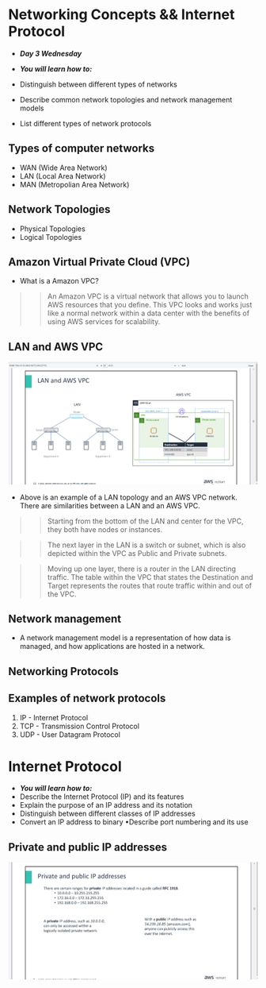 # Networking Concepts && Internet Protocol
- ***Day 3 Wednesday***

- ***You will learn how to:***
- Distinguish between different types of networks
- Describe common network topologies and network management models
- List different types of network protocols

## Types of computer networks
- WAN (Wide Area Network)
- LAN (Local Area Network)
- MAN (Metropolian Area Network)

## Network Topologies
- Physical Topologies
- Logical Topologies

## Amazon Virtual Private Cloud (VPC)
- What is a Amazon VPC?

>> An Amazon VPC is a virtual network that allows you to launch AWS resources that you define. This VPC looks and works just like a normal network within a data center with the benefits of using AWS services for scalability.

## LAN and AWS VPC
![alt text](<Images/LAN vs AWS VPC.png>)

- Above is an example of a LAN topology and an AWS VPC network. There are similarities between a LAN and an AWS VPC.

>> Starting from the bottom of the LAN and center for the VPC, they both have nodes or instances.

>> The next layer in the LAN is a switch or subnet, which is also depicted within the VPC as Public and Private subnets.

>> Moving up one layer, there is a router in the LAN directing traffic. The table within the VPC that states the Destination and Target represents the routes that route traffic within and out of the VPC.

## Network management
- A network management model is a representation of how data is managed, and how applications are hosted in a network.

## Networking Protocols
## Examples of network protocols
1. IP - Internet Protocol
2. TCP - Transmission Control Protocol
3. UDP - User Datagram Protocol


# Internet Protocol
- ***You will learn how to:***
- Describe the Internet Protocol (IP) and its features
- Explain the purpose of an IP address and its notation 
- Distinguish between different classes of IP addresses
- Convert an IP address to binary •Describe port numbering and its use

## Private and public IP addresses
![alt text](<Images/Private & Public IP.png>)

## 